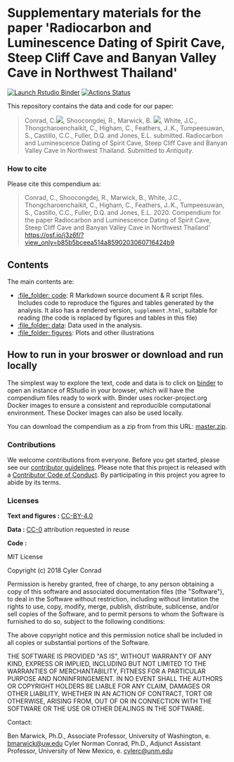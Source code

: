 # Supplementary materials for the paper 'Radiocarbon and Luminescence Dating of Spirit Cave, Steep Cliff Cave and Banyan Valley Cave in Northwest Thailand'

<!-- badges: start -->

[![Launch Rstudio
Binder](http://mybinder.org/badge.svg)](https://mybinder.org/v2/gh/cylerc/14C_Antiquity/master?urlpath=rstudio)
[![Actions Status](https://github.com/cylerc/14C_Antiquity/workflows/Render%20manuscript%20on%20Docker/badge.svg)](https://github.com/cylerc/14C_Antiquity/actions)

<!-- badges: end -->

This repository contains the data and code for our paper:

> Conrad, C.[![](https://orcid.org/sites/default/files/images/orcid_16x16.png)](https://orcid.org/0000-0003-4659-2884), Shoocongdej, R., Marwick, B. [![](https://orcid.org/sites/default/files/images/orcid_16x16.png)](https://orcid.org/0000-0001-7879-4531), White, J.C., Thongcharoenchaikit, C., Higham, C., Feathers, J..K., Tumpeesuwan, S., Castillo, C.C., Fuller, D.Q. and Jones, E.L. submitted. Radiocarbon and Luminescence Dating of Spirit Cave, Steep Cliff Cave and Banyan Valley Cave in Northwest Thailand. Submitted to *Antiquity*.

### How to cite

Please cite this compendium as:

> Conrad, C., Shoocongdej, R., Marwick, B., White, J.C., Thongcharoenchaikit, C., Higham, C., Feathers, J..K., Tumpeesuwan, S., Castillo, C.C., Fuller, D.Q. and Jones, E.L. 2020. Compendium for the paper Radiocarbon and Luminescence Dating of Spirit Cave, Steep Cliff Cave and Banyan Valley Cave in Northwest Thailand' <https://osf.io/j3z6f/?view_only=b85b5bceea514a8590203060716424b9> <!-- get DOI from osf.io -->

## Contents

The main contents are:

  - [:file\_folder: code](/code): R Markdown source document & R script files.        Includes code to reproduce the figures and tables
    generated by the analysis. It also has a rendered version,
    `supplement.html`, suitable for reading (the code is replaced by figures
    and tables in this file)  
  - [:file\_folder: data](/data): Data used in the analysis.  
  - [:file\_folder: figures](/figures): Plots and other
    illustrations

## How to run in your broswer or download and run locally

The simplest way to explore the text, code and data is to click on
[binder](https://mybinder.org/v2/gh/cylerc/14C_Antiquity/master?urlpath=rstudio)
to open an instance of RStudio in your browser, which will have the
compendium files ready to work with. Binder uses rocker-project.org
Docker images to ensure a consistent and reproducible computational
environment. These Docker images can also be used locally.

You can download the compendium as a zip from from this URL:
[master.zip](/archive/master.zip). 

### Contributions

We welcome contributions from everyone. Before you get started, please
see our [contributor guidelines](CONTRIBUTING.md). Please note that this
project is released with a [Contributor Code of Conduct](CONDUCT.md). By
participating in this project you agree to abide by its terms.

### Licenses

**Text and figures :**
[CC-BY-4.0](http://creativecommons.org/licenses/by/4.0/)

**Data :** [CC-0](http://creativecommons.org/publicdomain/zero/1.0/)
attribution requested in reuse

**Code :** 

MIT License

Copyright (c) 2018 Cyler Conrad

Permission is hereby granted, free of charge, to any person obtaining a copy of this software and associated documentation files (the "Software"), to deal in the Software without restriction, including without limitation the rights to use, copy, modify, merge, publish, distribute, sublicense, and/or sell copies of the Software, and to permit persons to whom the Software is furnished to do so, subject to the following conditions:

The above copyright notice and this permission notice shall be included in all copies or substantial portions of the Software.

THE SOFTWARE IS PROVIDED "AS IS", WITHOUT WARRANTY OF ANY KIND, EXPRESS OR IMPLIED, INCLUDING BUT NOT LIMITED TO THE WARRANTIES OF MERCHANTABILITY, FITNESS FOR A PARTICULAR PURPOSE AND NONINFRINGEMENT. IN NO EVENT SHALL THE AUTHORS OR COPYRIGHT HOLDERS BE LIABLE FOR ANY CLAIM, DAMAGES OR OTHER LIABILITY, WHETHER IN AN ACTION OF CONTRACT, TORT OR OTHERWISE, ARISING FROM, OUT OF OR IN CONNECTION WITH THE SOFTWARE OR THE USE OR OTHER DEALINGS IN THE SOFTWARE.

Contact:

Ben Marwick, Ph.D., Associate Professor, University of Washington, e. bmarwick@uw.edu
Cyler Norman Conrad, Ph.D., Adjunct Assistant Professor, University of New Mexico, e. cylerc@unm.edu
